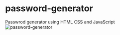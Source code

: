 # password-generator
  Passwrod generator using HTML CSS and JavaScript
![password-generator](https://user-images.githubusercontent.com/113099776/202391363-a22c5386-7f8b-4b50-a0d5-4273b9a61ff9.png)
